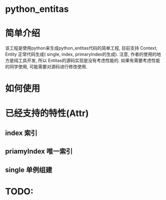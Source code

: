 # python_entitas
# 简单介绍
该工程是使用python来生成python_entitas代码的简单工程, 目前支持 Context, Entity 正常代码生成( single, index, primaryIndex的生成).
注意,  作者的使用的地方是纯工具开发, 所以 Entitas的源码实现是没有考虑性能的. 如果有需要考虑性能的同学使用, 可能需要对源码进行修改使用.

# 如何使用

# 已经支持的特性(Attr)
## index     索引
## priamyIndex 唯一索引
## single  单例组建

# TODO:
